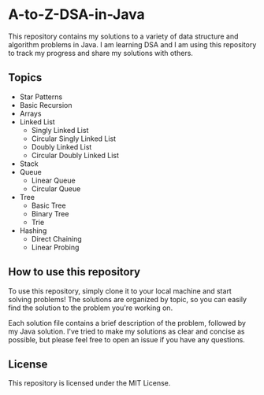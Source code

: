 # A-to-Z-DSA-in-Java

This repository contains my solutions to a variety of data structure and algorithm problems in Java. I am learning DSA and I am using this repository to track my progress and share my solutions with others.

## Topics
* Star Patterns
* Basic Recursion
* Arrays  
* Linked List
    * Singly Linked List
    * Circular Singly Linked List
    * Doubly Linked List
    * Circular Doubly Linked List
* Stack
* Queue
   * Linear Queue
   * Circular Queue 
* Tree
   * Basic Tree
   * Binary Tree
   * Trie
* Hashing
   * Direct Chaining
   * Linear Probing

## How to use this repository

To use this repository, simply clone it to your local machine and start solving problems! The solutions are organized by topic, so you can easily find the solution to the problem you're working on.

Each solution file contains a brief description of the problem, followed by my Java solution. I've tried to make my solutions as clear and concise as possible, but please feel free to open an issue if you have any questions.

## License

This repository is licensed under the MIT License.
